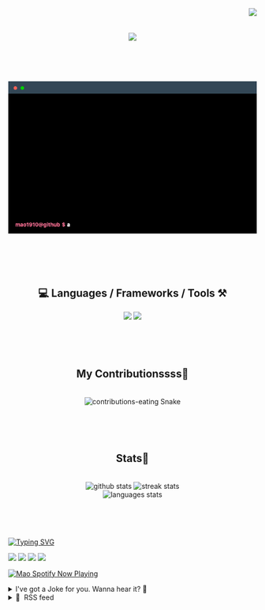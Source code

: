 <!-- VISITOR BADGE -->
<!-- https://github.com/hehuapei/visitor-badge -->

<img align="right" src="https://visitor-badge.laobi.icu/badge?page_id=mao1910.mao1910&left_color=%2379DAF9&right_color=%23FE6E96" />


<!-- TYPING SVG -->
<!-- https://github.com/DenverCoder1/readme-typing-svg -->

<h1 align="center">
    <img src="https://readme-typing-svg.herokuapp.com/?font=Righteous&size=35&center=true&vCenter=true&width=500&height=70&color=FE6E96&font=poppins&duration=5000&lines=Hi+There!+👋;+I'm+Mao!;" />
</h1>

<br/>


<!-- ABOUT ME TERMINAL -->
<h1 align="center">
<img src="./assets/terminal-5.gif" alt="Terminal" />
</h1>

<br/><br/><br/>


<!-- TECHNOLOGIES LOGOS -->
<!-- https://github.com/tandpfun/skill-icons -->

<h2 align="center">💻 Languages / Frameworks / Tools ⚒️</h2>
<div align="center">
    <img src="https://skillicons.dev/icons?i=javascript,typescript,angular,react,html,css,scss,bootstrap,cs,java,spring" />
    <img src="https://skillicons.dev/icons?i=flutter,firebase,supabase,mysql,git,github,gitlab,vscode,idea,maven,figma" />
</div>

<br/><br/><br/>


<!-- CONTRIBUTIONS SNAKE GAME -->
<!-- https://github.com/Platane/snk -->

<div align="center">
  <h2> My Contributionssss🐍 </h2>
  <br>
  <img alt="contributions-eating Snake" src="https://raw.githubusercontent.com/mao1910/mao1910/output/github-contribution-grid-snake.svg" />

  <!-- Four lines below suggested by Planate for Dark mode-->
  <picture>
  <source media="(prefers-color-scheme: dark)" srcset="github-snake-dark.svg" />
  <source media="(prefers-color-scheme: light)" srcset="github-snake.svg" />
  </picture>
  
  <br/><br/><br/>
</div>


<!-- GITHUB STATS -->
<!-- https://github.com/DenverCoder1/github-readme-streak-stats --> <!--  My Vercel -->
<!-- https://github.com/anuraghazra/github-readme-stats --> <!--  My  Vercel -->

<h2 align="center"> Stats📝 </h2>
  <br>
<div align=center>
  <img width=429 src="https://github-readme-stats-mao1910.vercel.app/api?username=mao1910&count_private=true&show_icons=true&theme=dracula&rank_icon=github&hide=contribs&border_radius=10&border_color=79DAF9" alt="github stats"/>
  <img width=396 src="https://github-readme-streak-stats-2235.vercel.app?user=mao1910&count_private=true&theme=dracula&currStreakNum=79DAF9&currStreakLabel=FE6E96&border_radius=10&border=79DAF9" alt="streak stats"/>
  <br/>
  <img src="https://github-readme-stats-mao1910.vercel.app/api/top-langs/?username=mao1910&layout=compact&theme=dracula&border_radius=10&size_weight=0.5&count_weight=0.5&border_color=79DAF9" alt="languages stats" />
</div>

<br/><br/><br/>


<!-- FOOTER -->
<!-- https://github.com/DenverCoder1/readme-typing-svg -->
<!-- https://readme-typing-svg.demolab.com/demo/ -->

<a href="https://git.io/typing-svg"><img src="https://readme-typing-svg.demolab.com?font=Poppins&pause=1000&color=FE6E96&width=535&lines=Thanks+for+dropping+by!;Feel+free+to+check+any+of+the+Socials+below+%F0%9F%91%87;Or+the+Joke+Of+The+Day+if+you're+down+for+a+giggle+%F0%9F%98%9D;Hope+to+see+you+again+%F0%9F%91%8A;Uh%3F+You're+still+here%3F;Well...+I'm+running+out+of+things+to+say...;Tell+you+what%2C+due+to+your+effort+and+perseverance%2C;I+shall+present+you+with+a+short+poem%3A;%22To+code%2C+or+not+to+code%2C+that+is+the+question%3A;Whether+'tis+nobler+in+the+IDE+to+debug;The+errors+and+issues+of+outrageous+software%2C;Or+to+take+up+the+keyboard+against+a+sea+of+bugs;And+by+coding%2C+end+them.%22;by+William+Shakespeare%2C+probably.+;Pretty+sure+that's+Hamlet's.;Alrighty%2C+this+has+been+fun.;But+I'll+restart+the+loop+now...+see+ya+soon!" alt="Typing SVG" /></a>


<!--  SOCIAL NETWORKS -->
<!-- https://github.com/alexandresanlim/Badges4-README.md-Profile -->

  <div> 
    <a href="https://www.deviantart.com/madeinkobaia/art/my-profile-is-under-construction-265626465" target="_blank"><img src="https://img.shields.io/badge/-LinkedIn-%230077B5?style=for-the-badge&logo=linkedin&logoColor=white" target="_blank"></a> <!-- ADD LINKEDIN PROFILE -->
    <a href = "https://www.nicepng.com/ourpic/u2q8o0t4t4r5o0r5_website-under-construction-png-graphic-transparent-website-under/"><img src="https://img.shields.io/badge/Portfolio-4285F4?style=for-the-badge&logo=Google-chrome&logoColor=white" target="_blank"></a> <!-- ADD PORTFOLIO WEBSITE -->
    <a href="https://discord.gg" target="_blank"><img src="https://img.shields.io/badge/Discord-7289DA?style=for-the-badge&logo=discord&logoColor=white" target="_blank"></a> <!-- ADD DISCORD --> <!-- User or Server? -->
    <a href = "mailto:mao1910dev@gmail.com"><img src="https://img.shields.io/badge/Gmail-D14836?style=for-the-badge&logo=gmail&logoColor=white" target="_blank"></a>
  </div>


<!-- SPOTIFY PLAYING-->
<!-- https://github.com/novatorem/novatorem --> <!-- My own Vercel deployment-->

[<img width=438px src="https://spotify-now-playing-git-main-mao1910.vercel.app//api/spotify/?border_color=FE6E96" alt="Mao Spotify Now Playing" />](https://open.spotify.com/user/31542et242zglhf42ydrtqgvuvde)


<!-- JOKE OF THE DAY -->
<!-- https://github.com/ABSphreak/readme-jokes --> <!-- My own Vercel deployment-->

<details>
<summary>I've got a Joke for you. Wanna hear it? 🙈</summary>

<br/>

 <tr>
 <td style="padding-top:4px"><img src = "https://readme-jokes-git-master-mao1910.vercel.app/api?&theme=dracula"></td>
 </tr>

</details>


<!-- RSS FEED -->
<!-- https://github.com/gautamkrishnar/blog-post-workflow -->

<details>
<summary>📕 &nbsp;RSS feed</summary>

<br/>


<!-- BLOG-POST-LIST:START -->
 #### - [Which is Better: In-Person or Remote Coding Interviews?](https://dev.to/codenewbieteam/which-is-better-in-person-or-remote-coding-interviews-4npp) 
 <details><summary>Article</summary> <p>In today's tech-driven world, the format of coding interviews has become a hot topic. Should companies stick with traditional in-person interviews for assessing technical talent, or is the future remote? Join the discussion to share your thoughts and experiences on what truly works best in identifying top coding talent.</p>

<p>Follow the <a href="https://dev.to/codenewbieteam">CodeNewbie Org</a> and <a href="https://dev.to/t/codenewbie">#codenewbie</a> for more discussions and online camaraderie!</p>

<p><em><div class="ltag__user ltag__user__id__2167">
  <a href="/codenewbieteam" class="ltag__user__link profile-image-link">
    <div class="ltag__user__pic">
      <a href="https://res.cloudinary.com/practicaldev/image/fetch/s--DL6l24W8--/c_limit%2Cf_auto%2Cfl_progressive%2Cq_auto%2Cw_800/https://res.cloudinary.com/practicaldev/image/fetch/s--gvVCmWqP--/c_fill%2Cf_auto%2Cfl_progressive%2Ch_150%2Cq_auto%2Cw_150/https://dev-to-uploads.s3.amazonaws.com/uploads/organization/profile_image/2167/a575e4d1-42a8-471a-ab8a-a9240b002aa8.png" class="article-body-image-wrapper"><img src="https://res.cloudinary.com/practicaldev/image/fetch/s--DL6l24W8--/c_limit%2Cf_auto%2Cfl_progressive%2Cq_auto%2Cw_800/https://res.cloudinary.com/practicaldev/image/fetch/s--gvVCmWqP--/c_fill%2Cf_auto%2Cfl_progressive%2Ch_150%2Cq_auto%2Cw_150/https://dev-to-uploads.s3.amazonaws.com/uploads/organization/profile_image/2167/a575e4d1-42a8-471a-ab8a-a9240b002aa8.png" alt="codenewbieteam image"></a>
    </div>
  </a>
  <div class="ltag__user__content">
    <h2>
      <a href="/codenewbieteam" class="ltag__user__link">CodeNewbie</a>
      Follow
    </h2>
    <div class="ltag__user__summary">
      <a href="/codenewbieteam" class="ltag__user__link">
        The most supportive community of programmers and people learning to code.  Part of the DEV family.


      </a>
    </div>
  </div>
</div>
</em> </p>

 </details> 
 <hr /> 

 #### - [Certificações do GitHub: Descubra essa novidade e já prepare seus estudos!](https://dev.to/larideoliiveira/certificacoes-do-github-descubra-essa-novidade-e-ja-prepare-seus-estudos-1bae) 
 <details><summary>Article</summary> <p>O <strong>GitHub</strong> é a maior plataforma de <em>open-source</em> do mundo, utilizado pelas Big-techs e os demais níveis de desenvolvedores em Tecnologia, ele é uma <em>ferramenta fundamental</em>, no dia-a-dia do time de tecnologia. </p>

<p>Com isso, a partir de 2024 teremos <strong>4 tipos de Certificações</strong>, que validarão seus conhecimentos técnicos e aplicáveis no GitHub.</p>

<h1>
  
  
  Índice
</h1>

<ol>
<li><strong><em>GitHub Fundations</em></strong></li>
<li><strong><em>GitHub Actions</em></strong></li>
<li>
<strong><em>GitHub Advanced Security</em></strong> </li>
<li>
<strong><em>GitHub Admin</em></strong> </li>
</ol>

<p>Vamos saber mais sobre essas Certificações aqui:</p>

<blockquote>
<p>Antes de tudo, já se inscreva na <a href="https://resources.github.com/learn/certifications/">Lista de Espera</a> para ter acesso em primeira mão quando as certificações ficarão disponíveis.</p>
</blockquote>

<p>As certificações estarão disponíveis para o público geral no <strong>início de 2024</strong>, mas quem estiver presente no evento <a href="https://githubuniverse.com/">GitHub Universe</a> em São Francisco, California US, nos dias <strong>8 e 9 de Novembro de 2023</strong>, poderão fazê-los e já receberem os certificados. </p>

<p>Mas agora, vamos ao que interessa que são as <strong>4 certificações que o GitHub está lançando</strong>:</p>

<p><a href="https://res.cloudinary.com/practicaldev/image/fetch/s--SiIYLbeQ--/c_limit%2Cf_auto%2Cfl_progressive%2Cq_auto%2Cw_800/https://dev-to-uploads.s3.amazonaws.com/uploads/articles/3m8tklxea56u884mp2r1.png" class="article-body-image-wrapper"><img src="https://res.cloudinary.com/practicaldev/image/fetch/s--SiIYLbeQ--/c_limit%2Cf_auto%2Cfl_progressive%2Cq_auto%2Cw_800/https://dev-to-uploads.s3.amazonaws.com/uploads/articles/3m8tklxea56u884mp2r1.png" alt="Image description" width="616" height="424"></a></p>

<h2>
  
  
  <strong><em>GitHub Fundations</em></strong> <a></a>:
</h2>

<p>Será a certificação que destaca sua compreensão dos tópicos e conceitos sobre os fundamentos de open-source, contribuição e tarefas do GitHub.<br>
Este Exame irá abranger em conhecimento a colaboração, os produtos do GitHub, básico de Git e como trabalhar com os repositórios do GitHub.<br>
<a href="https://learn.microsoft.com/en-us/collections/o1njfe825p602p">Link do material de estudo</a> para a certificação em inglês.</p>

<p><a href="https://res.cloudinary.com/practicaldev/image/fetch/s--vGC_KjcQ--/c_limit%2Cf_auto%2Cfl_progressive%2Cq_auto%2Cw_800/https://dev-to-uploads.s3.amazonaws.com/uploads/articles/v5dtie6s4fptkm7uuf6e.png" class="article-body-image-wrapper"><img src="https://res.cloudinary.com/practicaldev/image/fetch/s--vGC_KjcQ--/c_limit%2Cf_auto%2Cfl_progressive%2Cq_auto%2Cw_800/https://dev-to-uploads.s3.amazonaws.com/uploads/articles/v5dtie6s4fptkm7uuf6e.png" alt="Image description" width="616" height="424"></a></p>

<h2>
  
  
  <strong><em>GitHub Actions</em></strong> <a></a> :
</h2>

<p>Será a certificação que destaca a sua proficiência em automatizar fluxos de trabalho e acelerar o desenvolvimento com o GitHub Actions. Teste suas habilidades para simplificar o fluxo de trabalho, automatizar tarefas e otimizar pipelines de software, incluindo CI/CD, tudo em fluxo de trabalho personalizáveis.<br>
<a href="https://learn.microsoft.com/en-us/collections/n5p4a5z7keznp5">Link do material de estudo</a> para a certificação em inglês. </p>

<p><a href="https://res.cloudinary.com/practicaldev/image/fetch/s--tc3X2ScY--/c_limit%2Cf_auto%2Cfl_progressive%2Cq_auto%2Cw_800/https://dev-to-uploads.s3.amazonaws.com/uploads/articles/zuu1vv512y2hx1k07t9k.png" class="article-body-image-wrapper"><img src="https://res.cloudinary.com/practicaldev/image/fetch/s--tc3X2ScY--/c_limit%2Cf_auto%2Cfl_progressive%2Cq_auto%2Cw_800/https://dev-to-uploads.s3.amazonaws.com/uploads/articles/zuu1vv512y2hx1k07t9k.png" alt="Image description" width="616" height="424"></a></p>

<h2>
  
  
  <strong><em>GitHub Advanced Security</em></strong> <a></a>:
</h2>

<p>Será a certificação que destaca o seu conhecimento em segurança do código. Valide sua experiência em identificação de vulnerabilidades, segurança de fluxo de trabalho e implementação robusta de segurança, elevando os padrões de integridade do software.<br>
<a href="https://learn.microsoft.com/en-us/collections/rqymc6yw8q5rey">Link do material de estudo</a> para a certificação em inglês. </p>

<p><a href="https://res.cloudinary.com/practicaldev/image/fetch/s--0iUN8PXG--/c_limit%2Cf_auto%2Cfl_progressive%2Cq_auto%2Cw_800/https://dev-to-uploads.s3.amazonaws.com/uploads/articles/rs475zlysskjt3vqb5c3.png" class="article-body-image-wrapper"><img src="https://res.cloudinary.com/practicaldev/image/fetch/s--0iUN8PXG--/c_limit%2Cf_auto%2Cfl_progressive%2Cq_auto%2Cw_800/https://dev-to-uploads.s3.amazonaws.com/uploads/articles/rs475zlysskjt3vqb5c3.png" alt="Image description" width="616" height="424"></a></p>

<h2>
  
  
  <strong><em>GitHub Admin</em></strong> <a></a>:
</h2>

<p>Será a certificação que destaca a sua capacidade de otimizar e gerenciar em um ambiente saudável do GH. Demonstre sua experiência em gerenciamento de repositórios, otimização de fluxo de trabalho e colaboração eficiente para apoiar projetos bem sucedidos no GitHub.<br>
<a href="https://learn.microsoft.com/en-us/collections/mom7u1gzjdxw03">Link do material de estudo</a> para a certificação em inglês.</p>

<p>Não perca a chance de estudar e principalmente se preparar para algo que poderá te oferecer destaque profissional e de educação técnica.</p>

<p>-</p>

<p>Espero muito que tenha ajudado você, que está buscando Certificações na área de Tecnologia, e se ficou alguma dúvida ou deixei de falar sobre algo, deixe nos comentários abaixo, que estarei respondendo sempre!</p>

<p>Nos vemos em breve!</p>

<p>Me sigam nas minhas redes:<br>
~ <a href="https://twitter.com/larideoliiveira">X</a><br>
~ <a href="https://www.instagram.com/larideoliiveira/">Instagram</a><br>
~ <a href="https://youtube.com/@larideoliiveira">Canal do Youtube</a></p>

 </details> 
 <hr /> 

 #### - [GitHub Profile Native Web Components](https://dev.to/scottnath/github-profile-native-web-components-4ed7) 
 <details><summary>Article</summary> <p>Learn about native web components that showcase GitHub profiles and repositories.</p>

<p>GitHub profile native web components, which show a user and repositories, are included in the <a href="https://dev.to/scottnath/profile-components-display-social-profiles-in-native-web-components-49b2">profile-components library</a>. These are native web components, and can be used in any HTML page, framework-based site, or wherever you can use HTML.  You can access them via unpkg.com or include the NPM module in your project.</p>

<p>Table of contents</p>

<ul>
<li>What are the GitHub profile components?</li>
<li>How to use the GitHub profile components</li>
<li>Server Side Rendering (Astro example)</li>
<li>Where do the styles come from?</li>
</ul>

<h2>
  
  
  tl;dr
</h2>

<h3>
  
  
  install via NPM:
</h3>

<div class="highlight js-code-highlight">
<pre class="highlight plaintext"><code>npm i profile-components
</code></pre>

</div>
<h3>
  
  
  use via unpkg.com:
</h3>


<div class="highlight js-code-highlight">
<pre class="highlight html"><code><span class="c">&lt;!-- add to HEAD --&gt;</span>
<span class="nt">&lt;script 
  </span><span class="na">type=</span><span class="s">"module"</span> 
  <span class="na">src=</span><span class="s">"https://unpkg.com/profile-components-blahg/dist/github-user.js"</span><span class="nt">&gt;</span>
<span class="nt">&lt;/script&gt;</span>

<span class="c">&lt;!-- shows a GitHub profile with fetched content for user `scottnath` --&gt;</span>
<span class="nt">&lt;github-user</span> <span class="na">username=</span><span class="s">"scottnath"</span> <span class="na">fetch=</span><span class="s">"true"</span><span class="nt">&gt;&lt;/github-user&gt;</span>
</code></pre>

</div>





<div class="highlight js-code-highlight">
<pre class="highlight html"><code><span class="c">&lt;!-- and a way to present repositories --&gt;</span>
<span class="nt">&lt;script 
  </span><span class="na">type=</span><span class="s">"module"</span> 
  <span class="na">src=</span><span class="s">"https://unpkg.com/profile-components-blahg/dist/github-repository.js"</span><span class="nt">&gt;</span>
<span class="nt">&lt;/script&gt;</span>

<span class="c">&lt;!-- shows a GitHub repository with fetched content for repo `scottnath/profile-components` --&gt;</span>
<span class="nt">&lt;github-repository</span> 
  <span class="na">full_name=</span><span class="s">"scottnath/profile-components"</span>
  <span class="na">fetch=</span><span class="s">"true"</span><span class="nt">&gt;&lt;/github-repository&gt;</span>
</code></pre>

</div>



<h3>
  
  
  Quick links
</h3>

<ul>
<li>Check out the <a href="https://scottnath.com/profile-components/?path=/docs/github-github-user--docs">GitHub web components in Storybook</a> to see the full breadth of visual and content differences</li>
<li><a href="https://www.npmjs.com/package/profile-components">profile-components on NPM</a></li>
<li><a href="https://github.com/scottnath/profile-components">profile-components on GitHub</a></li>
<li><a href="https://stackblitz.com/edit/profile-components">See demos on stackblitz</a></li>
</ul>

<h2>
  
  
  What are the GitHub profile components? <a></a>
</h2>

<ul>
<li>100% native web components</li>
<li>Zero dependencies</li>
<li>Fetch profile and repository data from the GitHub API</li>
<li>No api key required</li>
<li>Present GitHub content as a profile widget</li>
<li>Styled using GitHub's CSS style variables from Primer</li>
<li>Released in the <a href="https://dev.to/scottnath/profile-components-display-social-profiles-in-native-web-components-49b2">profile-components library</a> </li>
</ul>

<h3>
  
  
  Includes two components: user and repository
</h3>

<p>There are two components for GitHub (so far.) </p>

<h4>
  
  
  GitHub repository
</h4>

<p>The repository web component displays details about a GitHub repository.</p>

<div class="table-wrapper-paragraph"><table>
<tr>
<td>
<img src="https://res.cloudinary.com/practicaldev/image/fetch/s--yeWg2-g0--/c_limit%2Cf_auto%2Cfl_progressive%2Cq_auto%2Cw_800/https://dev-to-uploads.s3.amazonaws.com/uploads/articles/lva2vjc1vw3g0xxdal9g.png" alt="GitHub popular repo web component" width="400" height="146">GitHub popular repo web component
</td>
<td>
<img src="https://res.cloudinary.com/practicaldev/image/fetch/s--amRk2jAB--/c_limit%2Cf_auto%2Cfl_progressive%2Cq_auto%2Cw_800/https://dev-to-uploads.s3.amazonaws.com/uploads/articles/zxiaj4lyn1lv01lcqk0a.png" alt="GitHub new repository web component" width="300" height="198">GitHub new repository web component
</td>
</tr>
</table></div>

<h4>
  
  
  GitHub user
</h4>

<p>The user web component displays details about a GitHub user, it may include a list of repositories. If repositories are included, the UI for a repository comes from the repository web component.</p>

<div class="table-wrapper-paragraph"><table>
<tr>
<td>
<img src="https://res.cloudinary.com/practicaldev/image/fetch/s--WezG29hb--/c_limit%2Cf_auto%2Cfl_progressive%2Cq_auto%2Cw_800/https://dev-to-uploads.s3.amazonaws.com/uploads/articles/4vslt2m2b3knytqj3831.png" alt="GitHub user web component" width="300" height="516">GitHub user web component
</td>
<td>
<img src="https://res.cloudinary.com/practicaldev/image/fetch/s--J8xv8UOR--/c_limit%2Cf_auto%2Cfl_progressive%2Cq_auto%2Cw_800/https://dev-to-uploads.s3.amazonaws.com/uploads/articles/97uzpsdcvhkgxjllusu6.png" alt="GitHub user with repositories" width="400" height="577">GitHub user with repositories
</td>
</tr>
</table></div>

<h2>
  
  
  How to use the GitHub profile components <a></a>
</h2>

<p>These components can be used on any HTML page - whether built via framework or just plain HTML. They are available via unpkg.com or you can add the NPM module to your project.</p>

<h3>
  
  
  Using the unpkg distribution for a User
</h3>

<ol>
<li>
<p>Add the script tag to your HTML page's HEAD:<br>
</p>
<pre class="highlight html"><code><span class="c">&lt;!-- add to HEAD --&gt;</span>
<span class="nt">&lt;script
  </span><span class="na">type=</span><span class="s">"module"</span> 
  <span class="na">src=</span><span class="s">"https://unpkg.com/profile-components/dist/github-user.js"</span><span class="nt">&gt;</span>
<span class="nt">&lt;/script&gt;</span>
</code></pre>

</li>
<li>
<p>Add the component to your HTML page's BODY:<br>
</p>
<pre class="highlight html"><code><span class="c">&lt;!-- shows a user's profile --&gt;</span>
<span class="nt">&lt;github-user</span> <span class="na">username=</span><span class="s">"scottnath"</span> <span class="na">fetch=</span><span class="s">"true"</span><span class="nt">&gt;&lt;/github-user&gt;</span>
</code></pre>


<p><a href="https://res.cloudinary.com/practicaldev/image/fetch/s--pyTl0-fb--/c_limit%2Cf_auto%2Cfl_progressive%2Cq_auto%2Cw_800/https://dev-to-uploads.s3.amazonaws.com/uploads/articles/rjxwknzeoq2a1v63acd4.png" class="article-body-image-wrapper"><img src="https://res.cloudinary.com/practicaldev/image/fetch/s--pyTl0-fb--/c_limit%2Cf_auto%2Cfl_progressive%2Cq_auto%2Cw_800/https://dev-to-uploads.s3.amazonaws.com/uploads/articles/rjxwknzeoq2a1v63acd4.png" alt="GitHub user with fetched content" width="400" height="279"></a></p>
</li>
<li>
<p>Include a list of repositories with the profile<br>
</p>
<pre class="highlight html"><code><span class="nt">&lt;github-user</span>
  <span class="na">username=</span><span class="s">"scottnath"</span>
  <span class="na">fetch=</span><span class="s">"true"</span>
  <span class="na">repos=</span><span class="s">'["scottnath/profile-components", "storydocker/storydocker"]'</span>
<span class="nt">&gt;&lt;/github-user&gt;</span>
</code></pre>


<p><a href="https://res.cloudinary.com/practicaldev/image/fetch/s--JyqiJXWI--/c_limit%2Cf_auto%2Cfl_progressive%2Cq_auto%2Cw_800/https://dev-to-uploads.s3.amazonaws.com/uploads/articles/ly80k44g94b7coz80tq6.png" class="article-body-image-wrapper"><img src="https://res.cloudinary.com/practicaldev/image/fetch/s--JyqiJXWI--/c_limit%2Cf_auto%2Cfl_progressive%2Cq_auto%2Cw_800/https://dev-to-uploads.s3.amazonaws.com/uploads/articles/ly80k44g94b7coz80tq6.png" alt="GitHub user with fetched content" width="400" height="595"></a></p>
</li>
<li>
<p>Write your own content instead of fetching from GitHub:<br>
</p>
<pre class="highlight html"><code><span class="nt">&lt;github-user</span>
  <span class="na">username=</span><span class="s">"scottnath"</span>
  <span class="na">name=</span><span class="s">"Meowy McMeowerstein"</span>
  <span class="na">bio=</span><span class="s">"Spending time purring and sleepin"</span>
  <span class="na">followers=</span><span class="s">"500000"</span>
  <span class="na">following=</span><span class="s">"2980"</span>
  <span class="na">avatar_url=</span><span class="s">"/MY_LOCAL_AVATAR_IMAGE.png"</span>
  <span class="na">repos=</span><span class="s">'[{
    "full_name":"scottnath/profile-components",
    "description":"Cool thing, does stuff",
    "language":"HTML"
  }]'</span>
<span class="nt">&gt;&lt;/github-user&gt;</span>
</code></pre>


<p><a href="https://res.cloudinary.com/practicaldev/image/fetch/s--s2-VRKI---/c_limit%2Cf_auto%2Cfl_progressive%2Cq_auto%2Cw_800/https://dev-to-uploads.s3.amazonaws.com/uploads/articles/jv73zmw2xyea03xgpu7q.png" class="article-body-image-wrapper"><img src="https://res.cloudinary.com/practicaldev/image/fetch/s--s2-VRKI---/c_limit%2Cf_auto%2Cfl_progressive%2Cq_auto%2Cw_800/https://dev-to-uploads.s3.amazonaws.com/uploads/articles/jv73zmw2xyea03xgpu7q.png" alt="GitHub user with user-derived content" width="400" height="417"></a></p>
</li>
</ol>

<h3>
  
  
  Using the unpkg distribution for a Repository
</h3>

<ol>
<li>
<p>Add the <em>repository</em> script tag to your HTML page's HEAD:<br>
</p>
<pre class="highlight html"><code><span class="c">&lt;!-- add to HEAD --&gt;</span>
<span class="nt">&lt;script
  </span><span class="na">type=</span><span class="s">"module"</span> 
  <span class="na">src=</span><span class="s">"https://unpkg.com/profile-components/dist/github-repository.js"</span><span class="nt">&gt;</span>
<span class="nt">&lt;/script&gt;</span>
</code></pre>

</li>
<li>
<p>Add the component to your HTML page's BODY:<br>
</p>
<pre class="highlight html"><code><span class="c">&lt;!-- shows a repository's information --&gt;</span>
<span class="nt">&lt;github-repository</span> 
  <span class="na">full_name=</span><span class="s">"freeCodeCamp/freeCodeCamp"</span> 
  <span class="na">fetch=</span><span class="s">"true"</span><span class="nt">&gt;&lt;/github-repository&gt;</span>
</code></pre>


<p><a href="https://res.cloudinary.com/practicaldev/image/fetch/s--k_AVyLg2--/c_limit%2Cf_auto%2Cfl_progressive%2Cq_auto%2Cw_800/https://dev-to-uploads.s3.amazonaws.com/uploads/articles/8ipgry8a8h9xmpbbnh12.png" class="article-body-image-wrapper"><img src="https://res.cloudinary.com/practicaldev/image/fetch/s--k_AVyLg2--/c_limit%2Cf_auto%2Cfl_progressive%2Cq_auto%2Cw_800/https://dev-to-uploads.s3.amazonaws.com/uploads/articles/8ipgry8a8h9xmpbbnh12.png" alt="GitHub repository with fetched content" width="400" height="146"></a></p>
</li>
<li>
<p>Add a theme to the repository component:<br>
</p>
<pre class="highlight html"><code><span class="c">&lt;!-- shows a repository's information --&gt;</span>
<span class="nt">&lt;github-repository</span> 
  <span class="na">full_name=</span><span class="s">"freeCodeCamp/freeCodeCamp"</span> 
  <span class="na">fetch=</span><span class="s">"true"</span>
  <span class="na">theme=</span><span class="s">"dark"</span><span class="nt">&gt;&lt;/github-repository&gt;</span>
</code></pre>


<p><a href="https://res.cloudinary.com/practicaldev/image/fetch/s---KDBzGr1--/c_limit%2Cf_auto%2Cfl_progressive%2Cq_auto%2Cw_800/https://dev-to-uploads.s3.amazonaws.com/uploads/articles/i6h7e6xa7j7th0p8vo5n.png" class="article-body-image-wrapper"><img src="https://res.cloudinary.com/practicaldev/image/fetch/s---KDBzGr1--/c_limit%2Cf_auto%2Cfl_progressive%2Cq_auto%2Cw_800/https://dev-to-uploads.s3.amazonaws.com/uploads/articles/i6h7e6xa7j7th0p8vo5n.png" alt="GitHub repository with a theme" width="400" height="146"></a></p>
</li>
<li>
<p>Write your own content instead of fetching from GitHub:<br>
</p>
<pre class="highlight html"><code><span class="nt">&lt;github-repository</span> 
  <span class="na">full_name=</span><span class="s">"just-another/c-plus-plus-repo"</span>
  <span class="na">language=</span><span class="s">"C++"</span>
  <span class="na">stargazers_count=</span><span class="s">"123"</span>
  <span class="na">forks_count=</span><span class="s">"456"</span>
  <span class="na">subscribers_count=</span><span class="s">"789"</span>
  <span class="na">description=</span><span class="s">"This is meow meow."</span><span class="nt">&gt;&lt;/github-repository&gt;</span>
</code></pre>


<p><a href="https://res.cloudinary.com/practicaldev/image/fetch/s--EZFkojmv--/c_limit%2Cf_auto%2Cfl_progressive%2Cq_auto%2Cw_800/https://dev-to-uploads.s3.amazonaws.com/uploads/articles/szfao95iwjp4nwfi9gj1.png" class="article-body-image-wrapper"><img src="https://res.cloudinary.com/practicaldev/image/fetch/s--EZFkojmv--/c_limit%2Cf_auto%2Cfl_progressive%2Cq_auto%2Cw_800/https://dev-to-uploads.s3.amazonaws.com/uploads/articles/szfao95iwjp4nwfi9gj1.png" alt="GitHub repository with local content" width="400" height="122"></a></p>
</li>
</ol>

<h2>
  
  
  Server Side Rendering (Astro example) <a></a>
</h2>

<p>Because these components were built with separate HTML, CSS, and JS files, you can use those pieces to generate HTML on the server. This example is what I did to make an <a href="https://github.com/scottnath/scottnath.com/blob/main/workspaces/website/src/components/GitHubUser.astro">Astro component for scottnath.com</a>.<br>
</p>

<div class="highlight js-code-highlight">
<pre class="highlight javascript"><code><span class="c1">// GitHubUser.astro</span>
<span class="o">---</span>
<span class="k">import</span> <span class="nx">github</span> <span class="k">from</span> <span class="dl">'</span><span class="s1">profile-components/github-utils</span><span class="dl">'</span><span class="p">;</span>
<span class="kd">const</span> <span class="nx">user</span> <span class="o">=</span> <span class="nx">github</span><span class="p">.</span><span class="nx">user</span><span class="p">;</span>

<span class="kd">const</span> <span class="nx">repos</span> <span class="o">=</span> <span class="nx">JSON</span><span class="p">.</span><span class="nx">stringify</span><span class="p">([</span><span class="dl">'</span><span class="s1">scottnath/profile-components</span><span class="dl">'</span><span class="p">,</span> <span class="dl">'</span><span class="s1">storydocker/storydocker</span><span class="dl">'</span><span class="p">]);</span>
<span class="kd">const</span> <span class="nx">userContent</span> <span class="o">=</span> <span class="k">await</span> <span class="nx">user</span><span class="p">.</span><span class="nx">generateContent</span><span class="p">({</span>
  <span class="na">login</span><span class="p">:</span> <span class="dl">'</span><span class="s1">scottnath</span><span class="dl">'</span><span class="p">,</span>
  <span class="c1">// a local profile image helps performance</span>
  <span class="na">avatar_url</span><span class="p">:</span> <span class="dl">'</span><span class="s1">/scott-nath-profile-pic.jpeg</span><span class="dl">'</span><span class="p">,</span>
  <span class="nx">repos</span>
<span class="p">},</span><span class="kc">true</span><span class="p">);</span>
<span class="kd">let</span> <span class="nx">userHTML</span> <span class="o">=</span> <span class="dl">'</span><span class="s1">&lt;style&gt;</span><span class="dl">'</span> <span class="o">+</span> <span class="nx">user</span><span class="p">.</span><span class="nx">styles</span> <span class="o">+</span> <span class="dl">'</span><span class="s1">&lt;/style&gt;</span><span class="dl">'</span><span class="p">;</span>
<span class="nx">userHTML</span> <span class="o">+=</span> <span class="nx">user</span><span class="p">.</span><span class="nx">html</span><span class="p">(</span><span class="nx">userContent</span><span class="p">);</span>
<span class="o">---</span>

<span class="o">&lt;</span><span class="nx">github</span><span class="o">-</span><span class="nx">user</span><span class="o">&gt;</span>
  <span class="o">&lt;</span><span class="nx">template</span> <span class="nx">shadowrootmode</span><span class="o">=</span><span class="dl">"</span><span class="s2">open</span><span class="dl">"</span> <span class="kd">set</span><span class="p">:</span><span class="nx">html</span><span class="o">=</span><span class="p">{</span><span class="nx">userHTML</span><span class="p">}</span><span class="o">&gt;</span>
  <span class="o">&lt;</span><span class="sr">/template</span><span class="err">&gt;
</span><span class="o">&lt;</span><span class="sr">/github-user</span><span class="err">&gt;
</span></code></pre>

</div>



<h2>
  
  
  Where do the styles come from? <a></a>
</h2>

<p>The best way to have the look n feel of an external site is to integrate their design language as much as possible. The GitHub components use the same source for styles as GitHub itself, the <a href="https://primer.style/design/">Primer Design System</a>.</p>

<h3>
  
  
  Primer Design System
</h3>

<p><a href="https://primer.style/design/">https://primer.style/design/</a></p>

<p>"<em>Primer is a set of guidelines, principles, and patterns for designing and building UI at GitHub.</em>"</p>

<p>Primer is the source for all of GitHub's root UI foundations (color text, and border-styles), iconography and basic UI patterns. The primer.style site is a massive resource for details about Primer and it's use by GitHub, so check that out if you have more Primer-specific questions.</p>

<h4>
  
  
  Color themes
</h4>

<p>GitHub (via Primer) has two sets of themes, light and dark, and each set contains a few variations. Check out <a href="https://primer.style/design/foundations/css-utilities/colors">Primer's Storybook docs for colors</a> to play around with the colors and see the different themes.</p>

<ul>
<li>light: 'Light'</li>
<li>light_colorblind: 'Light Protanopia &amp; Deuteranopia'</li>
<li>light_tritanopia: 'Light Tritanopia'</li>
<li>light_high_contrast: 'Light High Contrast'</li>
<li>dark: 'Dark'</li>
<li>dark_dimmed: 'Dark Dimmed'</li>
<li>dark_colorblind: 'Dark Protanopia &amp; Deuteranopia'</li>
<li>dark_tritanopia: 'Dark Tritanopia'</li>
<li>dark_high_contrast: 'Dark High Contrast'</li>
</ul>

<h4>
  
  
  Primatives and iconography
</h4>

<p>These components are styled with variables generated from Primer's npm packages.</p>

<ul>
<li>
<a href="https://github.com/primer/primitives">primer/primatives</a> for colors, borders, and typography</li>
<li>
<a href="https://github.com/primer/octicons">primer/octicons</a> is the source for all icons used on GitHub. </li>
<li><a href="https://primer.style/design/foundations/icons">storybook docs for Octicons</a></li>
</ul>

<h4>
  
  
  Auto-captured styles
</h4>

<p>CSS variables and svg icons are pulled from Primer's npm packages. The generated variables are used to style the components. To make the styles easy to update when Primer makes changes, there is a suite of functions which pull the CSS variables and icons from Primer's NPM packages. The functions are detailed in <a href="https://github.com/scottnath/profile-components/blob/main/src/github/utils/README.md#module_Primer-Utilities">this README about the Primer-utilities on profile-components</a>.</p>

 </details> 
 <hr /> 

 #### - [How to set up Commitzen with Husky](https://dev.to/ricardo_borges/how-to-set-up-commitzen-with-husky-4a57) 
 <details><summary>Article</summary> <p><a href="https://www.conventionalcommits.org/en/v1.0.0/">Conventional commits</a> specification contains a set of rules for creating an explicit commit history, which makes it easier to write automated tools on top of, for example, <a href="https://github.com/semantic-release/semantic-release">semantic release</a>. You can manually follow this convention in your project or use a tool to assist you, such as <a href="https://github.com/commitizen/cz-cli">Commitizen</a>. </p>

<p>There are some ways to use Commitizen in your project, in this post, I will show you how to set it up with <a href="https://typicode.github.io/husky/">Husky</a>, so whenever you run <code>git commit</code>, you'll be prompted to fill out any required commit fields at commit time.</p>

<p>To start, install Commitzen and Husky packages:<br>
</p>

<div class="highlight js-code-highlight">
<pre class="highlight shell"><code>npm i commitizen husky <span class="nt">--save-dev</span>
</code></pre>

</div>



<p>Next, initialize your project to use the cz-conventional-changelog adapter<br>
</p>

<div class="highlight js-code-highlight">
<pre class="highlight shell"><code>commitizen init cz-conventional-changelog <span class="nt">--save-dev</span> <span class="nt">--save-exact</span>
</code></pre>

</div>



<p>That command will do the following:</p>

<ol>
<li><p>Install the cz-conventional-changelog adapter npm module;</p></li>
<li><p>Save it to <code>package.json</code>'s <code>dependencies</code> or <code>devDependencies</code>;</p></li>
<li><p>Add the <code>config.commitizen</code> key to the root of your <code>package.json</code>.</p></li>
</ol>

<p>Finally, in the <code>package.json</code> file, set a Husky´s hook to trigger Commitzen on commit command<br>
</p>

<div class="highlight js-code-highlight">
<pre class="highlight jsx"><code><span class="dl">"</span><span class="s2">husky</span><span class="dl">"</span><span class="p">:</span> <span class="p">{</span>
  <span class="dl">"</span><span class="s2">hooks</span><span class="dl">"</span><span class="p">:</span> <span class="p">{</span>
    <span class="dl">"</span><span class="s2">prepare-commit-msg</span><span class="dl">"</span><span class="p">:</span> <span class="dl">"</span><span class="s2">exec &lt; /dev/tty &amp;&amp; npx cz --hook || true</span><span class="dl">"</span>
  <span class="p">}</span>
<span class="p">}</span>
</code></pre>

</div>



<p>And that´s it, you are all set. Make some changes to your code, run <code>git commit</code>, and follow the Commitzen instructions.</p>

 </details> 
 <hr /> 

 #### - [Uma Jornada na Engenharia de Software: Minha História e Experiência](https://dev.to/rntvicente/uma-jornada-na-engenharia-de-software-minha-historia-e-experiencia-jbn) 
 <details><summary>Article</summary> <p>Olá, pessoal! Sejam bem-vindos ao meu espaço dedicado à engenharia de software, onde estaremos explorando juntos os princípios fundamentais, as tendências atuais e os desafios emocionantes deste campo. Meu nome é Renato, e gostaria de compartilhar um pouco da minha história e experiência na engenharia de software com vocês.</p>

<h2>
  
  
  <strong>Quem Sou Eu?</strong>
</h2>

<p>Eu sou o Renato um apaixonado por tecnologia. Minha paixão pela programação me levou a escolher a engenharia de software como minha carreira. Ao longo dos anos, tive o privilégio de trabalhar em uma variedade de projetos desafiadores, aprender com grandes mentores e ajudar a criar soluções de software que impactaram positivamente empresas e usuários finais.</p>

<h2>
  
  
  <strong>Minha Carreira até Agora</strong>
</h2>

<p>Comecei minha jornada um pouco mais tarde do que alguns, aos 25 anos. Isso se deveu ao fato de que, aos 18 anos, fui convocado para o serviço militar. Após completar esse compromisso, não iniciei minha carreira diretamente na área. Na verdade, comecei trabalhando com atendimento ao público, o que me permitiu pagar minha faculdade de <strong>Ciências da Computação</strong>, na qual me formei em 2008.</p>

<p>Ao longo dos anos, avancei por diversas posições, desde desenvolvedor júnior até líder de equipe. Durante essa trajetória, aprimorei minhas habilidades técnicas, aprendi a liderar equipes de desenvolvimento e a enfrentar os desafios complexos dos projetos de software.</p>

<p>Além do meu trabalho profissional, sempre mantive um interesse constante em aprendizado e crescimento. Participei de cursos, conferências e workshops para me manter atualizado com as últimas tendências da área. Também comecei a compartilhar meu conhecimento com a comunidade por meio de artigos e tutoriais online.</p>

<h2>
  
  
  <strong>O Que Esperar Neste Espaço?</strong>
</h2>

<p>Neste espaço, pretendo compartilhar minha experiência e conhecimento. Vamos explorar tópicos que vão desde o desenvolvimento de software em si até os princípios de design, práticas ágeis e muito mais. Meu objetivo é tornar a arte de engenharia de software mais acessível para iniciantes e fornecer insights valiosos para profissionais experientes.</p>

<p>Estou empolgado para embarcar nessa jornada com vocês e estou aberto a sugestões de tópicos e perguntas que possam ter. Juntos, vamos desvendar os segredos e aprofundar nosso entendimento deste mundo incrível.</p>

<p>Fiquem à vontade para deixar comentários, perguntas ou sugestões. </p>

 </details> 
 <hr /> 
<!-- BLOG-POST-LIST:END -->
</table>
</details>


<!-- TODO
Change the 3stats boxes around, possibly two on top and one on bottom
Fix RSSfeed
Fix Spotify Playlists
Fix Socials [Portfolio, Discord, Linkedin]
In the future, add Public Repositories of Selected Projects
-->
